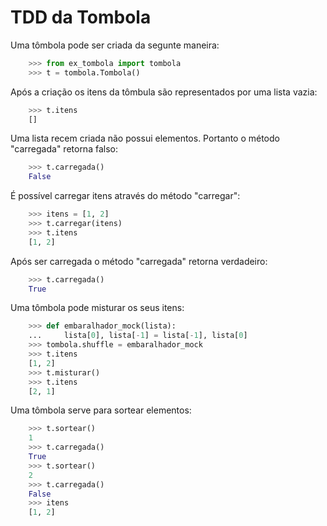# TDD da Tombola

Uma tômbola pode ser criada da segunte maneira: 

```python
    >>> from ex_tombola import tombola
    >>> t = tombola.Tombola()

```

Após a criação os itens da tômbula são representados por uma lista vazia:

```python
    >>> t.itens
    []

```

Uma lista recem criada não possui elementos. Portanto o método "carregada" retorna falso:
```python
    >>> t.carregada()
    False

```

É possível carregar itens através do método "carregar":

```python
    >>> itens = [1, 2]
    >>> t.carregar(itens)
    >>> t.itens
    [1, 2]

```

Após ser carregada o método "carregada" retorna verdadeiro:

```python
    >>> t.carregada()
    True

```

Uma tômbola pode misturar os seus itens:

```python
    >>> def embaralhador_mock(lista):
    ...     lista[0], lista[-1] = lista[-1], lista[0]
    >>> tombola.shuffle = embaralhador_mock
    >>> t.itens
    [1, 2]
    >>> t.misturar()
    >>> t.itens
    [2, 1]

```

Uma tômbola serve para sortear elementos:

```python
    >>> t.sortear()
    1
    >>> t.carregada()
    True
    >>> t.sortear()
    2
    >>> t.carregada()
    False
    >>> itens
    [1, 2]

```